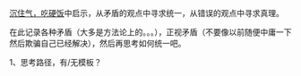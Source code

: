 [沉住气，吃硬饭](/study/读书/沉住气，吃硬饭.md)中启示，从矛盾的观点中寻求统一，从错误的观点中寻求真理。

在此记录各种矛盾（大多是方法论上的。。。），正视矛盾（不要像以前随便中庸一下然后欺骗自己已经解决），然后再思考如何统一吧。

1、思考路径，有/无模板？

